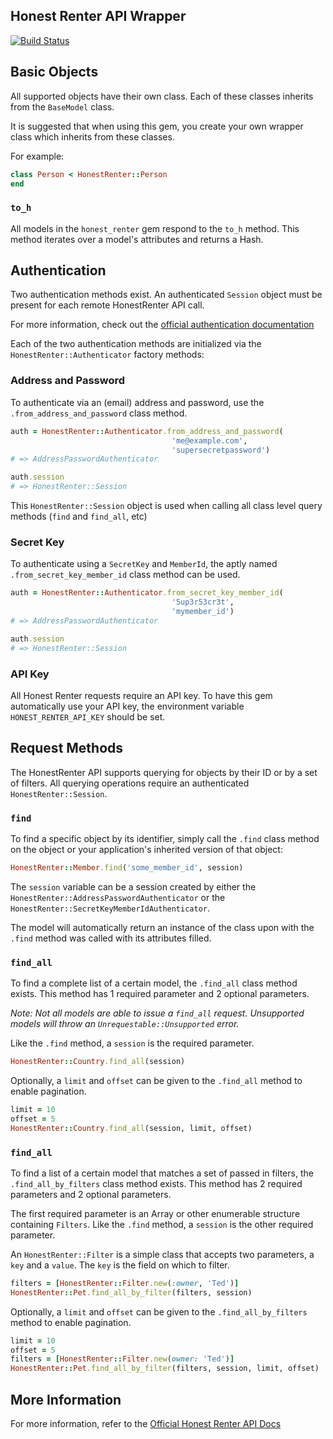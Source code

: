 ## Honest Renter API Wrapper

[![Build Status](https://travis-ci.org/yez/honest_renter.svg?branch=master)](https://travis-ci.org/yez/honest_renter)

## Basic Objects

All supported objects have their own class. Each of these classes inherits from the `BaseModel` class.

It is suggested that when using this gem, you create your own wrapper class which inherits from these classes.

For example:

```ruby
class Person < HonestRenter::Person
end
```

### `to_h`

All models in the `honest_renter` gem respond to the `to_h` method. This method iterates over a model's attributes and returns a Hash.

## Authentication

Two authentication methods exist. An authenticated `Session` object must be present for each remote HonestRenter API call.

For more information, check out the [official authentication documentation](https://honestrenter.com/api/docs/general-principles#authorization)

Each of the two authentication methods are initialized via the `HonestRenter::Authenticator` factory methods:

### Address and Password

To authenticate via an (email) address and password, use the `.from_address_and_password` class method.

```ruby
auth = HonestRenter::Authenticator.from_address_and_password(
                                    'me@example.com',
                                    'supersecretpassword')
# => AddressPasswordAuthenticator

auth.session
# => HonestRenter::Session
```

This `HonestRenter::Session` object is used when calling all class level query methods (`find` and  `find_all`, etc)

### Secret Key

To authenticate using a `SecretKey` and `MemberId`, the aptly named `.from_secret_key_member_id` class method can be used.

```ruby
auth = HonestRenter::Authenticator.from_secret_key_member_id(
                                    '5up3r53cr3t',
                                    'mymember_id')
# => AddressPasswordAuthenticator

auth.session
# => HonestRenter::Session
```

### API Key

All Honest Renter requests require an API key. To have this gem automatically use your API key, the environment variable `HONEST_RENTER_API_KEY` should be set.

## Request Methods

The HonestRenter API supports querying for objects by their ID or by a set of filters. All querying operations require an authenticated `HonestRenter::Session`.

### `find`

To find a specific object by its identifier, simply call the `.find` class method on the object or your application's inherited version of that object:

```ruby
HonestRenter::Member.find('some_member_id', session)
```

The `session` variable can be a session created by either the `HonestRenter::AddressPasswordAuthenticator` or the `HonestRenter::SecretKeyMemberIdAuthenticator`.

The model will automatically return an instance of the class upon with the `.find` method was called with its attributes filled.

### `find_all`

To find a complete list of a certain model, the `.find_all` class method exists. This method has 1 required parameter and 2 optional parameters.

*Note: Not all models are able to issue a `find_all` request. Unsupported models will throw an `Unrequestable::Unsupported` error.*

Like the `.find` method, a `session` is the required parameter.

```ruby
HonestRenter::Country.find_all(session)
```

Optionally, a `limit` and `offset` can be given to the `.find_all` method to enable pagination.

```ruby
limit = 10
offset = 5
HonestRenter::Country.find_all(session, limit, offset)
```

### `find_all`

To find a list of a certain model that matches a set of passed in filters, the `.find_all_by_filters` class method exists. This method has 2 required parameters and 2 optional parameters.

The first required parameter is an Array or other enumerable structure containing `Filters`. Like the `.find` method, a `session` is the other required parameter.

An `HonestRenter::Filter` is a simple class that accepts two parameters, a `key` and a `value`. The `key` is the field on which to filter.

```ruby
filters = [HonestRenter::Filter.new(:owner, 'Ted')]
HonestRenter::Pet.find_all_by_filter(filters, session)
```

Optionally, a `limit` and `offset` can be given to the `.find_all_by_filters` method to enable pagination.

```ruby
limit = 10
offset = 5
filters = [HonestRenter::Filter.new(owner: 'Ted')]
HonestRenter::Pet.find_all_by_filter(filters, session, limit, offset)
```

## More Information

For more information, refer to the [Official Honest Renter API Docs](https://www.honestrenter.com/api/docs)
